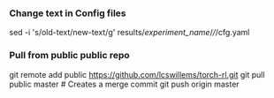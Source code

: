 ### Change text in Config files
sed -i 's/old-text/new-text/g' results/_experiment_name_/*/*/cfg.yaml

### Pull from public public repo 
git remote add public https://github.com/lcswillems/torch-rl.git
git pull public master # Creates a merge commit
git push origin master

